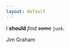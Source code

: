 ```yaml
---
layout: default
---
```


I **should** _find_ ~~some~~ `junk`.

<p>Jim Graham</p>
<p id="email"></p>

<script>
    // Obfuscated parts of the email
    var user = "jim";
    var domain = "pobox";
    var tld = "com";

    // Combine them to form the email address
    var email = user + "@" + domain + "." + tld;
    var long_email = user + " @ " + domain + " . " + tld

    // Insert email into the paragraph element
    document.getElementById("email").innerHTML = '<a href="mailto:' + email + '">' + long_email + '</a>';
</script>
